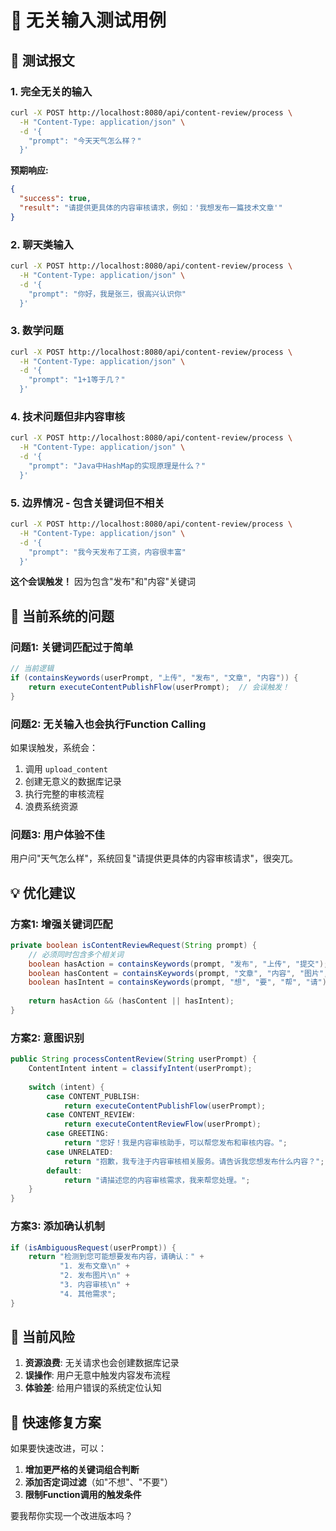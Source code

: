 # 🧪 无关输入测试用例

## 📝 测试报文

### 1. **完全无关的输入**
```bash
curl -X POST http://localhost:8080/api/content-review/process \
  -H "Content-Type: application/json" \
  -d '{
    "prompt": "今天天气怎么样？"
  }'
```

**预期响应:**
```json
{
  "success": true,
  "result": "请提供更具体的内容审核请求，例如：'我想发布一篇技术文章'"
}
```

### 2. **聊天类输入**
```bash
curl -X POST http://localhost:8080/api/content-review/process \
  -H "Content-Type: application/json" \
  -d '{
    "prompt": "你好，我是张三，很高兴认识你"
  }'
```

### 3. **数学问题**
```bash
curl -X POST http://localhost:8080/api/content-review/process \
  -H "Content-Type: application/json" \
  -d '{
    "prompt": "1+1等于几？"
  }'
```

### 4. **技术问题但非内容审核**
```bash
curl -X POST http://localhost:8080/api/content-review/process \
  -H "Content-Type: application/json" \
  -d '{
    "prompt": "Java中HashMap的实现原理是什么？"
  }'
```

### 5. **边界情况 - 包含关键词但不相关**
```bash
curl -X POST http://localhost:8080/api/content-review/process \
  -H "Content-Type: application/json" \
  -d '{
    "prompt": "我今天发布了工资，内容很丰富"
  }'
```

**这个会误触发！** 因为包含"发布"和"内容"关键词

## 🎯 当前系统的问题

### **问题1: 关键词匹配过于简单**
```java
// 当前逻辑
if (containsKeywords(userPrompt, "上传", "发布", "文章", "内容")) {
    return executeContentPublishFlow(userPrompt);  // 会误触发！
}
```

### **问题2: 无关输入也会执行Function Calling**
如果误触发，系统会：
1. 调用 `upload_content` 
2. 创建无意义的数据库记录
3. 执行完整的审核流程
4. 浪费系统资源

### **问题3: 用户体验不佳**
用户问"天气怎么样"，系统回复"请提供更具体的内容审核请求"，很突兀。

## 💡 优化建议

### **方案1: 增强关键词匹配**
```java
private boolean isContentReviewRequest(String prompt) {
    // 必须同时包含多个相关词
    boolean hasAction = containsKeywords(prompt, "发布", "上传", "提交");
    boolean hasContent = containsKeywords(prompt, "文章", "内容", "图片", "视频");
    boolean hasIntent = containsKeywords(prompt, "想", "要", "帮", "请");
    
    return hasAction && (hasContent || hasIntent);
}
```

### **方案2: 意图识别**
```java
public String processContentReview(String userPrompt) {
    ContentIntent intent = classifyIntent(userPrompt);
    
    switch (intent) {
        case CONTENT_PUBLISH:
            return executeContentPublishFlow(userPrompt);
        case CONTENT_REVIEW:
            return executeContentReviewFlow(userPrompt);
        case GREETING:
            return "您好！我是内容审核助手，可以帮您发布和审核内容。";
        case UNRELATED:
            return "抱歉，我专注于内容审核相关服务。请告诉我您想发布什么内容？";
        default:
            return "请描述您的内容审核需求，我来帮您处理。";
    }
}
```

### **方案3: 添加确认机制**
```java
if (isAmbiguousRequest(userPrompt)) {
    return "检测到您可能想要发布内容，请确认：" +
           "1. 发布文章\n" +
           "2. 发布图片\n" +
           "3. 内容审核\n" +
           "4. 其他需求";
}
```

## 🚨 当前风险

1. **资源浪费**: 无关请求也会创建数据库记录
2. **误操作**: 用户无意中触发内容发布流程  
3. **体验差**: 给用户错误的系统定位认知

## 🔧 快速修复方案

如果要快速改进，可以：

1. **增加更严格的关键词组合判断**
2. **添加否定词过滤**（如"不想"、"不要"）
3. **限制Function调用的触发条件**

要我帮你实现一个改进版本吗？